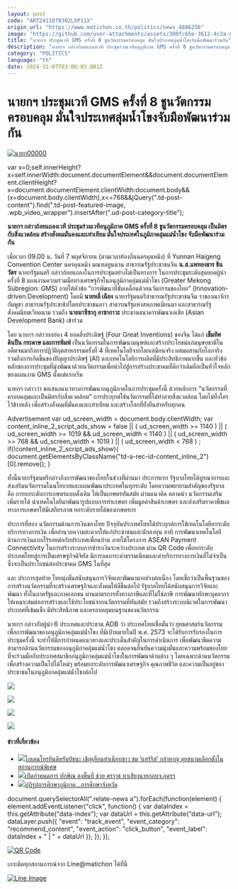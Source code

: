 ```yaml
---
layout: post
code: "ART2411070302LXP11X"
origin_url: "https://www.matichon.co.th/politics/news_4886256"
image: "https://github.com/user-attachments/assets/300fc65e-3612-4c2a-80ba-314243d494e3"
title: "นายกฯ ประชุมเวที GMS ครั้งที่ 8 ชูนวัตกรรมครอบคลุม มั่นใจประเทศลุ่มน้ำโขงจับมือพัฒนาร่วมกัน"
description: "นายกฯ กล่าวถ้อยแถลงเวที ประชุมร่วมเวทีอนุภูมิภาค GMS ครั้งที่ 8 ชูนวัตกรรมครอบคลุม เป็นมิตรกับสิ่งแวดล้อม สร้างสังคมมั่นคงและเท่าเทียม"
category: "POLITICS"
language: "th"
date: 2024-11-07T03:06:03.081Z
---
```


# นายกฯ ประชุมเวที GMS ครั้งที่ 8 ชูนวัตกรรมครอบคลุม มั่นใจประเทศลุ่มน้ำโขงจับมือพัฒนาร่วมกัน

[![](https://www.matichon.co.th/wp-content/uploads/2024/11/นายก00000.jpg "นายก00000")](https://www.matichon.co.th/wp-content/uploads/2024/11/นายก00000.jpg)

var x=0;self.innerHeight?x=self.innerWidth:document.documentElement&&document.documentElement.clientHeight?x=document.documentElement.clientWidth:document.body&&(x=document.body.clientWidth),x<=768&&jQuery(".td-post-content").find(".td-post-featured-image, .wpb\_video\_wrapper").insertAfter(".ud-post-category-title");

**นายกฯ กล่าวถ้อยแถลงเวที ประชุมร่วมเวทีอนุภูมิภาค GMS ครั้งที่ 8 ชูนวัตกรรมครอบคลุม เป็นมิตรกับสิ่งแวดล้อม สร้างสังคมมั่นคงและเท่าเทียม มั่นใจประเทศในภูมิภาคลุ่มแม่น้ำโขง จับมือพัฒนาร่วมกัน**

เมื่อเวลา 09.00 น. วันที่ 7 พฤศจิกายน (ตามเวลาท้องถิ่นนครคุนหมิง) ที่ Yunnan Haigeng Convention Center นครคุนหมิง มณฑลยูนนาน สาธารณรัฐประชาชนจีน **น.ส.แพทองธาร ชินวัตร** นายกรัฐมนตรี กล่าวถ้อยแถลงในการประชุมอย่างไม่เป็นทางการ ในการประชุมระดับสุดยอดผู้นำ ครั้งที่ 8 แผนงานความร่วมมือทางเศรษฐกิจในอนุภูมิภาคลุ่มแม่น้ำโขง (Greater Mekong Subregion: GMS) ภายใต้หัวข้อ “การพัฒนาที่ขับเคลื่อนด้วยนวัตกรรมของไทย” (Innovation-driven Development) โดยมี **นายหลี่ เฉียง** นายกรัฐมนตรีสาธารณรัฐประชาชนจีน ราชอาณาจักรกัมพูชา สาธารณรัฐประชาธิปไตยประชาชนลาว สาธารณรัฐแห่งสหภาพเมียนมา และสาธารณรัฐสังคมนิยมเวียดนาม รวมถึง **นายมาซึซากุ อาซากาวะ** ประธานธนาคารพัฒนาเอเชีย (Asian Development Bank) เข้าร่วม

โดย นายกฯ กล่าวยกย่อง 4 ยอดสิ่งประดิษฐ์ (Four Great Inventions) ของจีน ได้แก่ **เข็มทิศ ดินปืน กระดาษ และการพิมพ์** เป็นนวัตกรรมในการพัฒนามนุษย์และสร้างประโยชน์แก่มนุษยชาติในอดีตจนมาถึงการปฏิวัติอุตสาหกรรมครั้งที่ 4 ที่เทคโนโลยีจากโลกเสมือนจริง ผสมผสานกับโลกจริง รวมถึงการเกิดขึ้นของปัญญาประดิษฐ์ (AI) และเทคโนโลยีการผลิตที่มีประสิทธิภาพมากขึ้น และหัวข้อหลักของการประชุมที่มุ่งพัฒนาด้วยนวัตกรรมเพื่อนำไปสู่การสร้างประชาคมที่ดีกว่าเดิมถือเป็นหัวใจหลักของแผนงาน GMS ตั้งแต่แรกเริ่ม

นายกฯ กล่าวว่า ขอเสนอแนวทางการพัฒนาอนุภูมิภาคในการประชุมครั้งนี้ ด้วยหลักการ “นวัตกรรมที่ครอบคลุมและเป็นมิตรกับสิ่งแวดล้อม” การประยุกต์ใช้นวัตกรรมที่ไม่ทำลายสิ่งแวดล้อม โดยไม่ทิ้งใครไว้ข้างหลัง เพื่อสร้างสังคมที่มั่นคงและเท่าเทียม และสร้างโลกที่ยั่งยืนสำหรับทุกคน

Advertisement var ud\_screen\_width = document.body.clientWidth; var content\_inline\_2\_script\_ads\_show = false || ( ud\_screen\_width >= 1140 ) || ( ud\_screen\_width >= 1019 && ud\_screen\_width < 1140 ) || ( ud\_screen\_width >= 768 && ud\_screen\_width < 1019 ) || ( ud\_screen\_width < 768 ) ; if(!content\_inline\_2\_script\_ads\_show){ document.getElementsByClassName("td-a-rec-id-content\_inline\_2")\[0\].remove(); }

ทั้งนี้นายกรัฐมนตรีกล่าวถึงการพัฒนาของไทยในช่วงที่ผ่านมา ประการแรก รัฐบาลไทยได้บูรณาการและส่งเสริมนวัตกรรมในนโยบายและแผนพัฒนาประเทศในทุกระดับ โดยความพยายามสำคัญของรัฐบาลคือ การยกระดับการเกษตรแบบดั้งเดิม ให้เป็นเกษตรทันสมัย ผ่านแนวคิด ตลาดนำ นวัตกรรมเสริม เพิ่มรายได้ นำเทคโนโลยีมาพัฒนารูปแบบการทำเกษตร เพิ่มมูลค่าสินค้าเกษตร และส่งเสริมราคาพืชผลทางการเกษตรให้มีเสถียรภาพ ยกระดับรายได้ของเกษตรกร

ประการที่สอง นวัตกรรมด้านการเงินของไทย ปัจจุบันประเทศไทยได้ประยุกต์การใช้เทคโนโลยียกระดับบริการทางการเงิน เพื่ออำนวยความสะดวกให้แก่ประชาชนและนักลงทุน อาทิ การพัฒนาเทคโนโลยีด้านการเงินแบบไร้รอยต่อกับประเทศเพื่อนบ้าน ภายใต้โครงการ ASEAN Payment Connectivity ในการสร้างระบบการชำระเงินระหว่างประเทศ ผ่าน QR Code เพื่อยกระดับประเทศไทยสู่การเป็นเศรษฐกิจดิจิทัล มีการลดภาระค่าธรรมเนียมและค่าบริการทางการเงินที่ไม่จำเป็น ซึ่งจะเป็นประโยชน์ต่อประชาคม GMS ในที่สุด

และ ประการสุดท้าย ไทยมุ่งมั่นสนับสนุนการวิจัยและพัฒนามาอย่างต่อเนื่อง โดยเชื่อว่าเป็นพื้นฐานของการสร้างนวัตกรรมที่จะสร้างเศรษฐกิจและสังคมให้ดีขึ้นต่อไป รัฐบาลไทยได้สนับสนุนการวิจัยและพัฒนา ทั้งในภาครัฐและภาคเอกชน ผ่านมาตรการทั้งทางภาษีและที่ไม่ใช่ภาษี การพัฒนาทักษะบุคลากรให้เหมาะสมต่อการสร้างและใช้ประโยชน์จากนวัตกรรมที่ทันสมัย รวมถึงสร้างระบบนิเวศในการพัฒนาประเทศที่เข้มแข็ง มีประสิทธิภาพ และครอบคลุมบนฐานของนวัตกรรม

นายกฯ กล่าวกับผู้นำ 6 ประเทศและประธาน ADB ว่า ประเทศไทยเชื่อมั่นว่า ยุทธศาสตร์นวัตกรรมเพื่อการพัฒนาของอนุภูมิภาคลุ่มแม่น้ำโขง ที่มีเป้าหมายในปี พ.ศ. 2573 จะได้รับการรับรองในการประชุมครั้งนี้ จะทำให้มีการกำหนดแนวทางและประเด็นสำคัญในการดำเนินการ เพื่อพัฒนาขีดความสามารถด้านนวัตกรรมของอนุภูมิภาคลุ่มแม่น้ำโขง ตลอดจนยืนยันความมุ่งมั่นและความพร้อมของไทย ที่จะร่วมมือกับประเทศสมาชิกอนุภูมิภาคลุ่มแม่น้ำโขงในการพัฒนาด้านต่าง ๆ โดยเฉพาะด้านนวัตกรรม เพื่อสร้างความเป็นไปได้ใหม่ๆ พร้อมยกระดับการพัฒนาเศรษฐกิจ คุณภาพชีวิต และความเป็นอยู่ของประชาชนในอนุภูมิภาคลุ่มแม่น้ำโขงต่อไป

![](https://www.matichon.co.th/wp-content/uploads/2024/11/S__162463755_0-1024x641.jpg)

![](https://www.matichon.co.th/wp-content/uploads/2024/11/S__162463757_0-1024x683.jpg)

![](https://www.matichon.co.th/wp-content/uploads/2024/11/S__162463759_0-1024x668.jpg)

![](https://www.matichon.co.th/wp-content/uploads/2024/11/S__162463758_0-1024x715.jpg)

#### ข่าวที่เกี่ยวข้อง

*   [![](https://www.matichon.co.th/wp-content/uploads/2024/11/tbd.jpg)ไบเดนโทรยินดีทรัมป์ชนะ เชิญเยือนทำเนียบขาว ชม ‘แฮร์ริส’ กล้าหาญ ลุยสนามเลือกตั้งในสถานการณ์พิเศษ](https://www.matichon.co.th/foreign/news_4886269)
*   [![](https://www.matichon.co.th/wp-content/uploads/2024/11/11-54.jpg)เปิดกำหนดการ ทักษิณ ลงพื้นที่ ช่วย ศราวุธ หาเสียงนายกอบจ.อุดรฯ](https://www.matichon.co.th/politics/news_4886250)
*   [![](https://www.matichon.co.th/wp-content/uploads/2024/11/sommai.jpg)ปฏิรูปการศึกษาภูมิภาค…การศึกษาจังหวัด](https://www.matichon.co.th/article/news_4883590)

document.querySelectorAll(".relate-news a").forEach(function(element) { element.addEventListener("click", function() { var dataIndex = this.getAttribute("data-index"); var dataUrl = this.getAttribute("data-url"); dataLayer.push({ "event": "track\_event", "event\_category": "recommend\_content", "event\_action": "click\_button", "event\_label": dataIndex + " | " + dataUrl }); }); });

[![QR Code](https://www.matichon.co.th/wp-content/uploads/2023/07/wob1371z.jpg)](https://lin.ee/ht0nDxX)

เกาะติดทุกสถานการณ์จาก Line@matichon ได้ที่นี่

[![Line Image](https://www.matichon.co.th/wp-content/uploads/2023/07/th.png)](https://lin.ee/ht0nDxX)